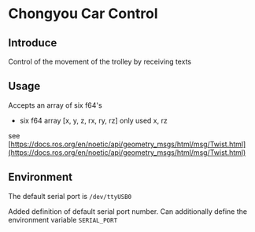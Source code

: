 # Chongyou Car Control

## Introduce

Control of the movement of the trolley by receiving texts

## Usage

Accepts an array of six f64's

- six f64 array [x, y, z, rx, ry, rz] only used x, rz

see [https://docs.ros.org/en/noetic/api/geometry_msgs/html/msg/Twist.html](https://docs.ros.org/en/noetic/api/geometry_msgs/html/msg/Twist.html)

## Environment

The default serial port is `/dev/ttyUSB0`

Added definition of default serial port number. Can additionally define the environment variable `SERIAL_PORT`
